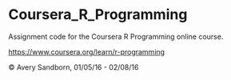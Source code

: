 # Coursera_R_Programming
Assignment code for the Coursera R Programming online course.

https://www.coursera.org/learn/r-programming

© Avery Sandborn, 01/05/16 - 02/08/16
